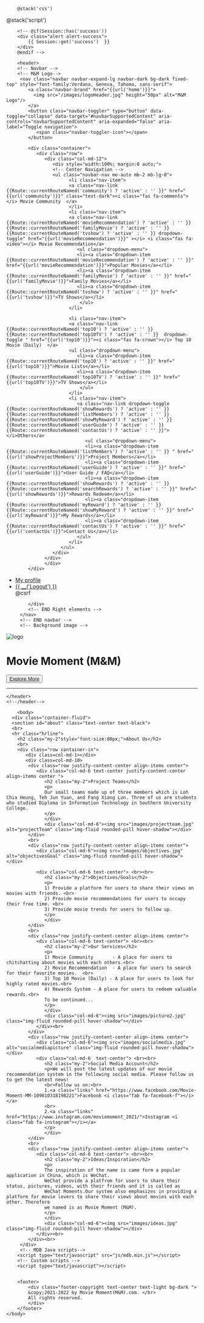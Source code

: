 <!DOCTYPE html>
<html lang="en">
    <!--Head-->
    <head>
        <meta charset="UTF-8" />
        <meta name="viewport" content="width=device-width, initial-scale=1, shrink-to-fit=no" />
        <meta http-equiv="x-ua-compatible" content="ie=edge" />
        <title>Movie Moment (M&M)</title>
        <!-- Font Awesome -->
        <link href="https://cdnjs.cloudflare.com/ajax/libs/font-awesome/5.15.1/css/all.min.css" rel="stylesheet"/>
        <!-- Google Fonts -->
        <link href="https://fonts.googleapis.com/css?family=Roboto:300,400,500,700&display=swap"rel="stylesheet"/>
        <!--logo-->
        <link rel="icon" href="images/logo.png">
        <!-- MDB -->
        <link href="https://cdnjs.cloudflare.com/ajax/libs/mdb-ui-kit/3.10.1/mdb.min.css" rel="stylesheet"/>
        <!--Own Css -->
        <link rel="stylesheet" type="text/css" href="/main.css"  />
        <link rel="stylesheet" type="text/css" href="/welcome.css"  />

        @stack('css')
  </head>
  <!--/Head-->
    <body>
      <!-- MDB -->
      <script type="text/javascript" src="https://cdnjs.cloudflare.com/ajax/libs/mdb-ui-kit/4.2.0/mdb.min.js"></script>
      @stack('script')

        <!-- @if(Session::has('success'))
        <div class="alert alert-success">
            {{ Session::get('success')  }}
        </div>
        @endif -->
    
        <header>
        <!-- Navbar -->
        <!-- M&M Logo-->
         <nav class="navbar navbar-expand-lg navbar-dark bg-dark fixed-top" style="font-family:Verdana, Geneva, Tahoma, sans-serif">
            <a class="navbar-brand" href="{{url('home')}}">
              <img src="/images/logoHeader.jpg" height="50px" alt="M&M Logo"/>
            </a>
            <button class="navbar-toggler" type="button" data-toggle="collapse" data-target="#navbarSupportedContent" aria-controls="navbarSupportedContent" aria-expanded="false" aria-label="Toggle navigation">
               <span class="navbar-toggler-icon"></span>
            </button>

            <div class="container">
               <div class="row">
                  <div class="col-md-12">
                     <div style="width:100%; margin:0 auto;">
                     <!-- Center Navigation -->
                     <ul class="navbar-nav me-auto mb-2 mb-lg-0">
                           <li class="nav-item">
                           <a class="nav-link {{Route::currentRouteNamed('community') ? 'active' : '' }}" href="{{url('community')}}" class="text-dark"><i class="fas fa-comments"></i> Movie Community  </a>
                           </li>
                           <li class="nav-item">
                           <a class="nav-link {{Route::currentRouteNamed('movieRecommendation') ? 'active' : '' }} {{Route::currentRouteNamed('familyMovie') ? 'active' : '' }} {{Route::currentRouteNamed('tvshow') ? 'active' : '' }} dropdown-toggle" href="{{url('movieRecommendation')}}" ></i> <i class="fas fa-video"></i> Movie Recommendation</a>
                              <ul class="dropdown-menu">
                              <li><a class="dropdown-item {{Route::currentRouteNamed('movieRecommendation') ? 'active' : '' }}" href="{{url('movieRecommendation')}}">Popular Movies</a></li>
                              <li><a class="dropdown-item {{Route::currentRouteNamed('familyMovie') ? 'active' : '' }}" href="{{url('familyMovie')}}">Family Movies</a></li>
                              <li><a class="dropdown-item {{Route::currentRouteNamed('tvshow') ? 'active' : '' }}" href="{{url('tvshow')}}">TV Shows</a></li>
                               </ul>
                           </li>
                           
                           <li class="nav-item">
                           <a class="nav-link {{Route::currentRouteNamed('top10') ? 'active' : '' }} {{Route::currentRouteNamed('top10TV') ? 'active' : '' }}  dropdown-toggle " href="{{url('top10')}}"><i class="fas fa-crown"></i> Top 10 Movie (Daily)  </a>         
                           <ul class="dropdown-menu">
                              <li><a class="dropdown-item {{Route::currentRouteNamed('top10') ? 'active' : '' }}" href="{{url('top10')}}">Movie Lists</a></li>
                              <li><a class="dropdown-item {{Route::currentRouteNamed('top10TV') ? 'active' : '' }}" href="{{url('top10TV')}}">TV Shows</a></li>
                               </ul>
                           </li>
                           <li class="nav-item">
                              <a class="nav-link dropdown-toggle {{Route::currentRouteNamed('showRewards') ? 'active' : '' }} {{Route::currentRouteNamed('listMembers') ? 'active' : '' }} {{Route::currentRouteNamed('showMyReward') ? 'active' : '' }} {{Route::currentRouteNamed('userGuide') ? 'active' : '' }} {{Route::currentRouteNamed('contactUs') ? 'active' : '' }}"></i>Others</a>
                                 <ul class="dropdown-menu">
                                 <li><a class="dropdown-item {{Route::currentRouteNamed('listMembers') ? 'active' : '' }} " href="{{url('showProjectMembers')}}">Project Members</a></li>
                                 <li><a class="dropdown-item {{Route::currentRouteNamed('userGuide') ? 'active' : '' }}" href="{{url('userGuide')}}">User Guide / FAQ</a></li>
                                 <li><a class="dropdown-item {{Route::currentRouteNamed('showRewards') ? 'active' : '' }} {{Route::currentRouteNamed('searchRewards') ? 'active' : '' }}" href="{{url('showRewards')}}">Rewards Redeem</a></li>
                                 <li><a class="dropdown-item {{Route::currentRouteNamed('myReward') ? 'active' : '' }} {{Route::currentRouteNamed('showMyReward') ? 'active' : '' }}" href="{{url('myReward')}}">My Rewards</a></li>
                                 <li><a class="dropdown-item {{Route::currentRouteNamed('contactUs') ? 'active' : '' }}" href="{{url('contactUs')}}">Contact Us</a></li>
                              </ul>
                           </li>
                        </ul>
                     </div>
                  </div>
                  </div>
            </div>  

 <!-- Right elements of navbar -->
 <div class="nav-item align-items-center ">
               <!-- Login Avatar -->
               <a class="nav-link dropdown-toggle hidden-arrow avatar" href="#" >
                <i class="fas fa-user"></i>
               </a>
               <ul class="dropdown-menu navbar-nav right-nav">
                <li>
                    <a class="dropdown-item profilemenu" href="{{ route('userProfile') }}">My profile</a>
                </li>
                <li>
                    <a class="dropdown-item" href="{{ route('logout') }}"
                        onclick="event.preventDefault();
                        document.getElementById('logout-form').submit();">
                        {{ __('Logout') }}</a>
                     <form id="logout-form" action="{{ route('logout') }}" method="POST" class="d-none">
                           @csrf
                     </form>
                </li>
               </ul>
               
            </div>
            <!-- END Right elements -->
         </nav>
         <!-- END navbar -->
         <!-- Background image -->
   <div class="p-5 text-center bg-image"> 
   <div class="mask">
   <div class="d-flex justify-content-center align-items-center h-100">
   <div class="text-white">
   <div class="col-md-4">
   <img class="logomain" src="images/logo.png" alt="logo">
   <h1 class="mb-4">Movie Moment (M&M)</h1>
   <button type="button" class="buttonmain"><a href="#about">Explore More </a></button>
   <hr>  
   </div>
   </div>
   </div>
   </div>
   </div>
   <!-- Background image -->


    </header>
    <!--/header-->

        <body>
      <div class="container-fluid">
      <section id="about" class="text-center text-black">
      <br>
      <hr class="hrline">
        <h2 class="my-2"style="font-size:80px;">About Us</h2>
        <br>
        <div class="row container-in">
           <div class=col-md-1></div>
           <div class=col-md-10>
            <div class="row justify-content-center align-items center">
               <div class="col-md-6 text-center justify-content-center align-items center "> 
                  <h2 class="my-2">Project Teams</h2>
                  <p>
                  Our small teams made up of three members which is Loh Chia Heung, Teh Jun Yuan, and Fang Xiang Lun. Three of us are students who studied Diploma in Information Technology in Southern University College.
                  </p>
                  </div>
                  <div class="col-md-6"><img src="images/projectteam.jpg" alt="projectTeam" class="img-fluid rounded-pill hover-shadow"></div>
            </div>
            <br>
            <div class="row justify-content-center align-items center">
               <div class="col-md-6"><img src="images/objectives.jpg" alt="objectivesGoal" class="img-fluid rounded-pill hover-shadow"></div>
               
               <div class="col-md-6 text-center"> <br><br>
                  <h2 class="my-2">Objectives/Goals</h2>
                  <p>
                  1) Provide a platform for users to share their views on movies with friends. <br>
                  2) Provide movie recommendations for users to occupy their free time. <br>
                  3) Provide movie trends for users to follow up.
                  </p> 
                  </div>
            </div>
            <br>
            <div class="row justify-content-center align-items center">
               <div class="col-md-6 text-center"> <br><br>
                  <h2 class="my-2">Our Services</h2>
                  <p>
                  1) Movie Community       - A place for users to chitchatting about movies with each others.<br>
                  2) Movie Recommendation  - A place for users to search for their favorite movies.  <br>
                  3) Top 10 Movie (Daily) - A place for users to look for highly rated movies.<br>
                  4) Rewards System - A place for users to redeem valuable rewards.<br>
                  To be continued...
                  </p>
                  </div>
                  <div class="col-md-6"><img src="images/picture2.jpg" class="img-fluid rounded-pill hover-shadow"></div> 
               </div><br>
            </div>
            <div class="row justify-content-center align-items center">
               <div class="col-md-6"><img src="images/socialmedia.jpg" alt="socialmediapicture" class="img-fluid rounded-pill hover-shadow"></div>  
               <div class="col-md-6  text-center"> <br><br>
                  <h2 class="my-2">Social Media Account</h2>
                  <p>We will post the latest updates of our movie recommendation system in the following social media. Please follow us to get the latest news!
                  <br>Follow us on:<br>
                  1.<a class="links" href="https://www.facebook.com/Movie-Moment-MM-109810318198221">Facebook <i class="fab fa-facebook-f"></i></a>
                  <br>
                  2.<a class="links" href="https://www.instagram.com/moviemoment_2021/">Instagram <i class="fab fa-instagram"></i></a>
                  </p> 
                  </div>
            </div>
            <br>
            <div class="row justify-content-center align-items center">
               <div class="col-md-6 text-center"> <br><br>
                  <h2 class="my-2">Ideas/Inspiration</h2>
                  <p>
                  The inspiration of the name is came form a popular application in China, which is WeChat.
                  WeChat provide a platfrom for users to share their status, pictures, videos, with their friends and it is called as 
                  WeChat Moments.Our system also emphasizes in providing a platform for movie lovers to share their views about movies with each other. Therefore
                  we named is as Movie Moment (M&M).
                  </p>
                  </div>
                  <div class="col-md-6"><img src="images/ideas.jpg" class="img-fluid rounded-pill hover-shadow"></div> 
               </div><br>
            </div><br>
         </div>
         <!-- MDB Java scripts-->
        <script type="text/javascript" src="js/mdb.min.js"></script>
        <!-- Custom scripts -->
        <script type="text/javascript"></script>

    
        <footer>
            <div class="footer-copyright text-center text-light bg-dark ">
            &copy;2021-2022 by Movie Moment(M&M).com. </br>
            All rights reserved.
            </div>
        </footer>
    </body>
</html>

